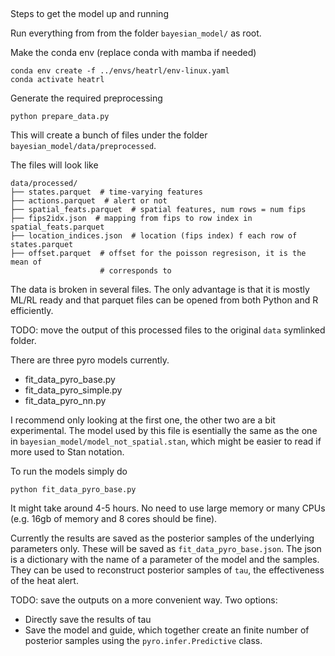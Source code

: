 ##

Steps to get the model up and running

Run everything from from the folder `bayesian_model/` as root.

Make the conda env (replace conda with mamba if needed)
```
conda env create -f ../envs/heatrl/env-linux.yaml
conda activate heatrl
```

Generate the required preprocessing
```
python prepare_data.py
```

This will create a bunch of files under the folder `bayesian_model/data/preprocessed`. 

The files will look like

```
data/processed/
├── states.parquet  # time-varying features
├── actions.parquet  # alert or not
├── spatial_feats.parquet  # spatial features, num rows = num fips
├── fips2idx.json  # mapping from fips to row index in spatial_feats.parquet
├── location_indices.json  # location (fips index) f each row of states.parquet
├── offset.parquet  # offset for the poisson regresison, it is the mean of 
                    # corresponds to
```
The data is broken in several files. The only advantage is that it is mostly ML/RL ready
and that parquet files can be opened from both Python and R efficiently.

TODO: move the output of this processed files to the original `data` symlinked folder.

There are three pyro models currently.
* fit_data_pyro_base.py
* fit_data_pyro_simple.py
* fit_data_pyro_nn.py

I recommend only looking at the first one, the other two are a bit experimental. The model used by this file is esentially the same as the one in `bayesian_model/model_not_spatial.stan`, which might be easier to read if more used to Stan notation.


To run the models simply do
```
python fit_data_pyro_base.py
```

It might take around 4-5 hours. No need to use large memory or many CPUs (e.g. 16gb of memory and 8 cores should be fine).

Currently the results are saved as the posterior samples of the underlying parameters only. These will be saved as `fit_data_pyro_base.json`. The json is a dictionary with the name of a parameter of the model and the samples. They can be used to reconstruct posterior samples of `tau`, the effectiveness of the heat alert.

TODO: save the outputs on a more convenient way. Two options:
- Directly save the results of tau
- Save the model and guide, which together create an finite number of posterior samples using the `pyro.infer.Predictive` class.